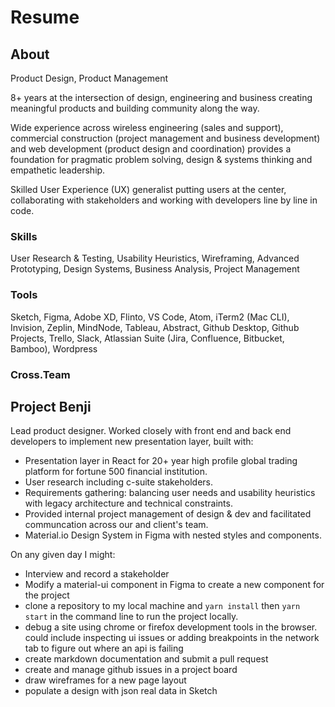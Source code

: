 # Resume

## About

Product Design, Product Management

8+ years at the intersection of design, engineering and business creating meaningful products and building community along the way.  

Wide experience across wireless engineering (sales and support), commercial construction (project management and business development) and web development (product design and coordination) provides a foundation for pragmatic problem solving, design & systems thinking and empathetic leadership.

Skilled User Experience (UX) generalist putting users at the center, collaborating with stakeholders and working with developers line by line in code.

### Skills

User Research & Testing, Usability Heuristics, Wireframing, Advanced Prototyping, Design Systems, Business Analysis, Project Management

### Tools

Sketch, Figma, Adobe XD, Flinto, VS Code, Atom, iTerm2 (Mac CLI), Invision, Zeplin, MindNode, Tableau, Abstract, Github Desktop, Github Projects, Trello, Slack, Atlassian Suite (Jira, Confluence, Bitbucket, Bamboo), Wordpress

### Cross.Team

## Project Benji

Lead product designer. Worked closely with front end and back end developers to implement new presentation layer, built with:

- Presentation layer in React for 20+ year high profile global trading platform for fortune 500 financial institution.
- User research including c-suite stakeholders. 
- Requirements gathering: balancing user needs and usability heuristics with legacy architecture and technical constraints.
- Provided internal project management of design & dev and facilitated communcation across our and client's team.
- Material.io Design System in Figma with nested styles and components.

On any given day I might:

- Interview and record a stakeholder
- Modify a material-ui component in Figma to create a new component for the project
- clone a repository to my local machine and `yarn install` then `yarn start` in the command line to run the project locally.
- debug a site using chrome or firefox development tools in the browser.  could include inspecting ui issues or adding breakpoints in the network tab to figure out where an api is failing
- create markdown documentation and submit a pull request
- create and manage github issues in a project board 
- draw wireframes for a new page layout
- populate a design with json real data in Sketch
